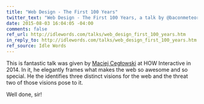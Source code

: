 ```yaml
---
title: "Web Design - The First 100 Years"
twitter_text: "Web Design - The First 100 Years, a talk by @baconmeteor"
date: 2015-08-03 16:04:05 -04:00
comments: false
ref_url: http://idlewords.com/talks/web_design_first_100_years.htm
in_reply_to: http://idlewords.com/talks/web_design_first_100_years.htm
ref_source: Idle Words
---
```


This is fantastic talk was given by [Maciej Cegłowski](http://idlewords.com/) at HOW Interactive in 2014. In it, he elegantly frames what makes the web so awesome and so special. He the identifies three distinct visions for the web and the threat two of those visions pose to it.

Well done, sir!